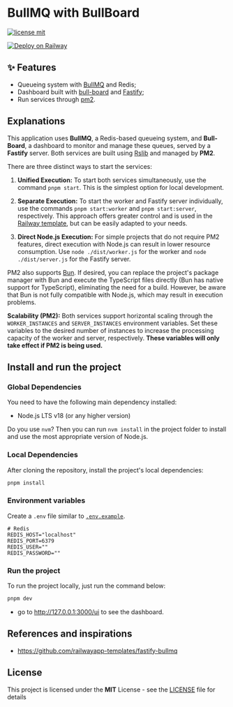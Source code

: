 # BullMQ with BullBoard

[![license mit](https://img.shields.io/badge/licence-MIT-6C47FF)](./LICENSE)

[![Deploy on Railway](https://railway.com/button.svg)](https://railway.com/template/0s3-xR?referralCode=7y-eBI)

## ✨ Features

- Queueing system with [BullMQ](https://docs.bullmq.io/) and Redis;
- Dashboard built with [bull-board](https://github.com/felixmosh/bull-board) and [Fastify](https://fastify.dev/);
- Run services through [pm2](https://pm2.keymetrics.io/).

## Explanations

This application uses **BullMQ**, a Redis-based queueing system, and **Bull-Board**, a dashboard to monitor and manage these queues, served by a **Fastify** server. Both services are built using [Rslib](https://rslib.rs/) and managed by **PM2**.

There are three distinct ways to start the services:

1. **Unified Execution:** To start both services simultaneously, use the command `pnpm start`. This is the simplest option for local development.

2. **Separate Execution:** To start the worker and Fastify server individually, use the commands `pnpm start:worker` and `pnpm start:server`, respectively. This approach offers greater control and is used in the [Railway template](https://railway.com/template/0s3-xR?referralCode=7y-eBI), but can be easily adapted to your needs.

3. **Direct Node.js Execution:** For simple projects that do not require PM2 features, direct execution with Node.js can result in lower resource consumption. Use `node ./dist/worker.js` for the worker and `node ./dist/server.js` for the Fastify server.

PM2 also supports [Bun](https://bun.sh/). If desired, you can replace the project's package manager with Bun and execute the TypeScript files directly (Bun has native support for TypeScript), eliminating the need for a build. However, be aware that Bun is not fully compatible with Node.js, which may result in execution problems.

**Scalability (PM2):** Both services support horizontal scaling through the `WORKER_INSTANCES` and `SERVER_INSTANCES` environment variables. Set these variables to the desired number of instances to increase the processing capacity of the worker and server, respectively. **These variables will only take effect if PM2 is being used.**

## Install and run the project

### Global Dependencies

You need to have the following main dependency installed:

- Node.js LTS v18 (or any higher version)

Do you use `nvm`? Then you can run `nvm install` in the project folder to install and use the most appropriate version of Node.js.

### Local Dependencies

After cloning the repository, install the project's local dependencies:

```bash
pnpm install
```

### Environment variables

Create a `.env` file similar to [`.env.example`](./.env.example).

```env
# Redis
REDIS_HOST="localhost"
REDIS_PORT=6379
REDIS_USER=""
REDIS_PASSWORD=""
```

### Run the project

To run the project locally, just run the command below:

```bash
pnpm dev
```

- go to <http://127.0.0.1:3000/ui> to see the dashboard.

## References and inspirations

- <https://github.com/railwayapp-templates/fastify-bullmq>

## License

This project is licensed under the **MIT** License - see the [LICENSE](./LICENSE) file for details
